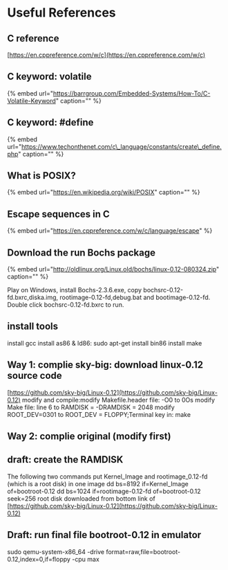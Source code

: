 # Useful References

## C reference

[https://en.cppreference.com/w/c](https://en.cppreference.com/w/c)

## C keyword: volatile

{% embed url="https://barrgroup.com/Embedded-Systems/How-To/C-Volatile-Keyword" caption="" %}

## C keyword: \#define

{% embed url="https://www.techonthenet.com/c\_language/constants/create\_define.php" caption="" %}

## What is POSIX?

{% embed url="https://en.wikipedia.org/wiki/POSIX" caption="" %}

## Escape sequences in C

{% embed url="https://en.cppreference.com/w/c/language/escape" %}

## Download the run Bochs package

{% embed url="http://oldlinux.org/Linux.old/bochs/linux-0.12-080324.zip" caption="" %}

Play on Windows, install Bochs-2.3.6.exe, copy bochsrc-0.12-fd.bxrc,diska.img, rootimage-0.12-fd,debug.bat and bootimage-0.12-fd. Double click bochsrc-0.12-fd.bxrc to run.

## install tools

install gcc install as86 & ld86: sudo apt-get install bin86 install make

## Way 1: complie sky-big: download linux-0.12 source code

[https://github.com/sky-big/Linux-0.12](https://github.com/sky-big/Linux-0.12) modify and compile:modify Makefile.header file: -O0 to 0Os modify Make file: line 6 to RAMDISK = -DRAMDISK = 2048 modify ROOT\_DEV=0301 to ROOT\_DEV = FLOPPY;Terminal key in: make

## Way 2: complie original \(modify first\)

## draft: create the RAMDISK

The following two commands put Kernel\_Image and rootimage\_0.12-fd \(which is a root disk\) in one image dd bs=8192 if=Kernel\_Image of=bootroot-0.12 dd bs=1024 if=rootimage-0.12-fd of=bootroot-0.12 seek=256 root disk downloaded from bottom link of [https://github.com/sky-big/Linux-0.12](https://github.com/sky-big/Linux-0.12)

## Draft: run final file bootroot-0.12 in emulator

sudo qemu-system-x86\_64 -drive format=raw,file=bootroot-0.12,index=0,if=floppy -cpu max

